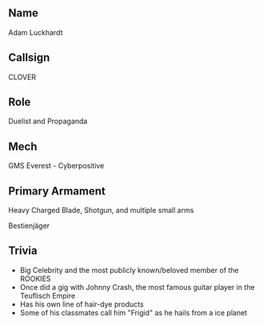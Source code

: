 ## Name
Adam Luckhardt

## Callsign
CLOVER

## Role
Duelist and Propaganda 

## Mech
GMS Everest - Cyberpositive

## Primary Armament
Heavy Charged Blade, Shotgun, and multiple small arms

Bestienjäger
## Trivia

* Big Celebrity and the most publicly known/beloved member of the ROOKIES
* Once did a gig with Johnny Crash, the most famous guitar player in the Teuflisch Empire
* Has his own line of hair-dye products
* Some of his classmates call him "Frigid" as he hails from a ice planet
